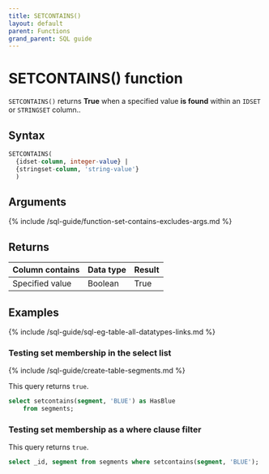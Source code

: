 ```yaml
---
title: SETCONTAINS()
layout: default
parent: Functions
grand_parent: SQL guide
---
```


# SETCONTAINS() function

`SETCONTAINS()` returns **True** when a specified value **is found** within an `IDSET` or `STRINGSET` column..

## Syntax

```sql
SETCONTAINS(
  {idset-column, integer-value} |
  {stringset-column, 'string-value'}
  )
```

## Arguments

{% include /sql-guide/function-set-contains-excludes-args.md %}

## Returns

| Column contains | Data type | Result |
|---|---|---|
| Specified value | Boolean | True |

## Examples

{% include /sql-guide/sql-eg-table-all-datatypes-links.md %}

### Testing set membership in the select list

{% include /sql-guide/create-table-segments.md %}

This query returns `true`.

```sql
select setcontains(segment, 'BLUE') as HasBlue  
    from segments;  
```

### Testing set membership as a where clause filter

This query returns `true`.

```sql
select _id, segment from segments where setcontains(segment, 'BLUE');
```
